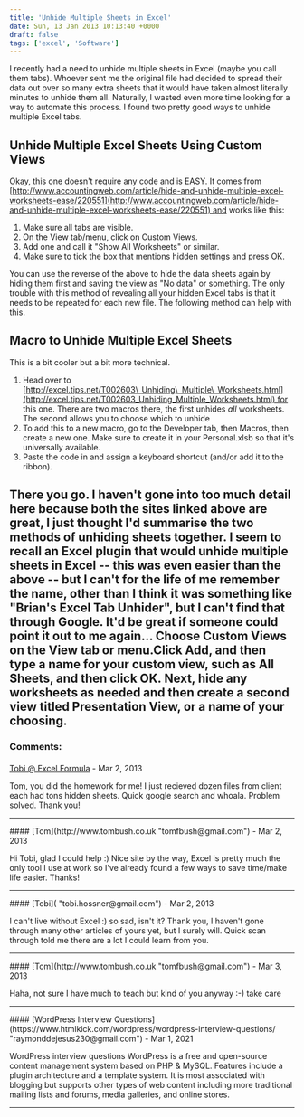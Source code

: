 ```yaml
---
title: 'Unhide Multiple Sheets in Excel'
date: Sun, 13 Jan 2013 10:13:40 +0000
draft: false
tags: ['excel', 'Software']
---
```


I recently had a need to unhide multiple sheets in Excel (maybe you call them tabs). Whoever sent me the original file had decided to spread their data out over so many extra sheets that it would have taken almost literally minutes to unhide them all. Naturally, I wasted even more time looking for a way to automate this process. I found two pretty good ways to unhide multiple Excel tabs.

Unhide Multiple Excel Sheets Using Custom Views
-----------------------------------------------

Okay, this one doesn't require any code and is EASY. It comes from [http://www.accountingweb.com/article/hide-and-unhide-multiple-excel-worksheets-ease/220551](http://www.accountingweb.com/article/hide-and-unhide-multiple-excel-worksheets-ease/220551) and works like this:

1.  Make sure all tabs are visible.
2.  On the View tab/menu, click on Custom Views.
3.  Add one and call it "Show All Worksheets" or similar.
4.  Make sure to tick the box that mentions hidden settings and press OK.

You can use the reverse of the above to hide the data sheets again by hiding them first and saving the view as "No data" or something. The only trouble with this method of revealing all your hidden Excel tabs is that it needs to be repeated for each new file. The following method can help with this.

Macro to Unhide Multiple Excel Sheets
-------------------------------------

This is a bit cooler but a bit more technical.

1.  Head over to [http://excel.tips.net/T002603\_Unhiding\_Multiple\_Worksheets.html](http://excel.tips.net/T002603_Unhiding_Multiple_Worksheets.html) for this one. There are two macros there, the first unhides _all_ worksheets. The second allows you to choose which to unhide
2.  To add this to a new macro, go to the Developer tab, then Macros, then create a new one. Make sure to create it in your Personal.xlsb so that it's universally available.
3.  Paste the code in and assign a keyboard shortcut (and/or add it to the ribbon).

There you go. I haven't gone into too much detail here because both the sites linked above are great, I just thought I'd summarise the two methods of unhiding sheets together. I seem to recall an Excel plugin that would unhide multiple sheets in Excel -- this was even easier than the above -- but I can't for the life of me remember the name, other than I think it was something like "Brian's Excel Tab Unhider", but I can't find that through Google. It'd be great if someone could point it out to me again... Choose Custom Views on the View tab or menu.Click Add, and then type a name for your custom view, such as All Sheets, and then click OK. Next, hide any worksheets as needed and then create a second view titled Presentation View, or a name of your choosing.
---
### Comments:
#### 
[Tobi @ Excel Formula](http://www.excelformulaslist.com "tobi.hossner@gmail.com") - <time datetime="2013-03-19 14:30:27">Mar 2, 2013</time>

Tom, you did the homework for me! I just recieved dozen files from client each had tons hidden sheets. Quick google search and whoala. Problem solved. Thank you!
<hr />
#### 
[Tom](http://www.tombush.co.uk "tomfbush@gmail.com") - <time datetime="2013-03-19 18:43:49">Mar 2, 2013</time>

Hi Tobi, glad I could help :) Nice site by the way, Excel is pretty much the only tool I use at work so I've already found a few ways to save time/make life easier. Thanks!
<hr />
#### 
[Tobi]( "tobi.hossner@gmail.com") - <time datetime="2013-03-19 23:26:51">Mar 2, 2013</time>

I can't live without Excel :) so sad, isn't it? Thank you, I haven't gone through many other articles of yours yet, but I surely will. Quick scan through told me there are a lot I could learn from you.
<hr />
#### 
[Tom](http://www.tombush.co.uk "tomfbush@gmail.com") - <time datetime="2013-03-20 13:51:23">Mar 3, 2013</time>

Haha, not sure I have much to teach but kind of you anyway :-) take care
<hr />
#### 
[WordPress Interview Questions](https://www.htmlkick.com/wordpress/wordpress-interview-questions/ "raymonddejesus230@gmail.com") - <time datetime="2021-03-29 13:17:09">Mar 1, 2021</time>

WordPress interview questions WordPress is a free and open-source content management system based on PHP & MySQL. Features include a plugin architecture and a template system. It is most associated with blogging but supports other types of web content including more traditional mailing lists and forums, media galleries, and online stores.
<hr />
